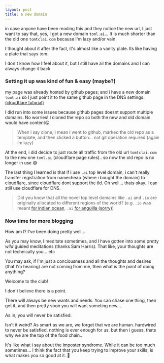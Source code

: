 ```yaml
---
layout: post
title: a new domain
---
```


in case anyone have been reading this and they notice the new url, I just want to say that, yes, I got a new domain `toml.ai`... 
It is much shorter than the old one `tomtclai.com` because I'm lazy and/or vain.  

I thought about it after the fact, it's almost like a vanity plate. Its like having a plate that says tom.

I don't know how I feel about it, but I still have all the domains and I can always change it back

### Setting it up was kind of fun & easy (maybe?)

my page was already hosted by github pages; and i have a new domain `toml.ai` so I just point it to the same github page in the DNS settings. [(cloudflare tutorial)](https://blog.cloudflare.com/secure-and-fast-github-pages-with-cloudflare/)

I did run into some issues because github pages doesnt support multiple domains. No worries! I cloned the repo so both the new and old domain would have content😛

> When i say clone, i mean i went to github, marked the old repo as a template, and then clicked a button... not git operation required (again im lazy)

At the end, i did decide to just route all traffic from the old url `tomtclai.com` to the new one `toml.ai` (cloudflare page rules).. so now the old repo is no longer in use 😅

The last thing I learned is that if i use `.ai` top level domain, i can't really transfer registration from namecheap (where i bought the domain) to cloudflare, since cloudflare dont support the tld. Oh well... thats okay. I can still use cloudflare for DNS.

> Did you know that all the novel top level domains like `.ai` and `.io` are originally allocated to different regions of the world? (e.g. `.io` was meant [for indian ocean](https://en.wikipedia.org/wiki/.io), `.ai` [for anguilla (sorry)](https://en.wikipedia.org/wiki/.ai))

### Now time for more blogging

How am I? I've been doing pretty well... 

As you may know, I meditate sometimes, and I have gotten into some pretty *wild* guided meditations (thanks Sam Harris). That like, your thoughts are not technically you... etc

You may ask, if I'm just a conciousness and all the thoughts and desires (that I'm hearing) are not coming from me, then what is the point of doing anything? 

Welcome to the club!

I don't believe there is a point. 

There will always be new wants and needs. You can chase one thing, then get it, and then pretty soon you will want someting new...

As in, you will never be satisfied. 
 
Isn't it weird? As smart as we are, we forget that we are human. hardwired to never be satisfied. nothing is ever enough for us. but then i guess, thats why we are the top of the food chain..

It's like what i say about the imposter syndrome. While it can be too much sometimes... I think the fact that you keep trying to improve your skills, is what makes you so good at it. 🛫



